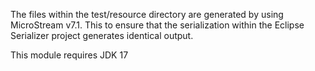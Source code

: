 The files within the test/resource directory are generated by using MicroStream v7.1.  This to ensure that the serialization within the Eclipse Serializer project generates identical output.

This module requires JDK 17